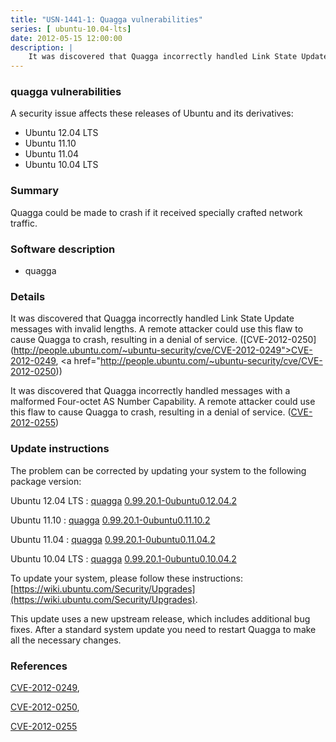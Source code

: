 ```yaml
---
title: "USN-1441-1: Quagga vulnerabilities"
series: [ ubuntu-10.04-lts]
date: 2012-05-15 12:00:00
description: |
    It was discovered that Quagga incorrectly handled Link State Update messages with invalid lengths. A remote attacker could use this flaw to cause Quagga to crash, resulting in a denial of service. ([CVE-2012-0250](http://people.ubuntu.com/~ubuntu-security/cve/CVE-2012-0249">CVE-2012-0249</a>, <a href="http://people.ubuntu.com/~ubuntu-security/cve/CVE-2012-0250))
--- 
```

 
 


### quagga vulnerabilities

A security issue affects these releases of Ubuntu and its derivatives:

* Ubuntu 12.04 LTS
* Ubuntu 11.10
* Ubuntu 11.04
* Ubuntu 10.04 LTS

### Summary

Quagga could be made to crash if it received specially crafted network traffic.

### Software description

* quagga 

### Details

It was discovered that Quagga incorrectly handled Link State Update messages with invalid lengths. A remote attacker could use this flaw to cause Quagga to crash, resulting in a denial of service. ([CVE-2012-0250](http://people.ubuntu.com/~ubuntu-security/cve/CVE-2012-0249">CVE-2012-0249</a>, <a href="http://people.ubuntu.com/~ubuntu-security/cve/CVE-2012-0250))

It was discovered that Quagga incorrectly handled messages with a malformed Four-octet AS Number Capability. A remote attacker could use this flaw to cause Quagga to crash, resulting in a denial of service. ([CVE-2012-0255](http://people.ubuntu.com/~ubuntu-security/cve/CVE-2012-0255)) 

### Update instructions

The problem can be corrected by updating your system to the following package version:

Ubuntu 12.04 LTS
 : [quagga](https://launchpad.net/ubuntu/+source/quagga) <span> [0.99.20.1-0ubuntu0.12.04.2](https://launchpad.net/ubuntu/+source/quagga/0.99.20.1-0ubuntu0.12.04.2) </span> 

Ubuntu 11.10
 : [quagga](https://launchpad.net/ubuntu/+source/quagga) <span> [0.99.20.1-0ubuntu0.11.10.2](https://launchpad.net/ubuntu/+source/quagga/0.99.20.1-0ubuntu0.11.10.2) </span> 

Ubuntu 11.04
 : [quagga](https://launchpad.net/ubuntu/+source/quagga) <span> [0.99.20.1-0ubuntu0.11.04.2](https://launchpad.net/ubuntu/+source/quagga/0.99.20.1-0ubuntu0.11.04.2) </span> 

Ubuntu 10.04 LTS
 : [quagga](https://launchpad.net/ubuntu/+source/quagga) <span> [0.99.20.1-0ubuntu0.10.04.2](https://launchpad.net/ubuntu/+source/quagga/0.99.20.1-0ubuntu0.10.04.2) </span> 

To update your system, please follow these instructions: [https://wiki.ubuntu.com/Security/Upgrades](https://wiki.ubuntu.com/Security/Upgrades).

This update uses a new upstream release, which includes additional bug fixes. After a standard system update you need to restart Quagga to make all the necessary changes. 

### References

 
 [CVE-2012-0249](http://people.ubuntu.com/~ubuntu-security/cve/CVE-2012-0249), 

 [CVE-2012-0250](http://people.ubuntu.com/~ubuntu-security/cve/CVE-2012-0250), 

 [CVE-2012-0255](http://people.ubuntu.com/~ubuntu-security/cve/CVE-2012-0255)
 

